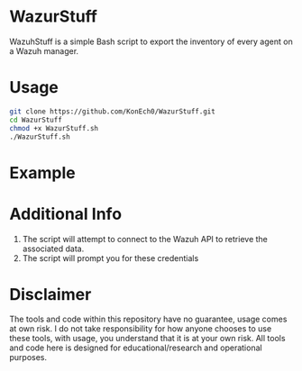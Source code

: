 # WazurStuff
WazuhStuff is a simple Bash script to export the inventory of every agent on a Wazuh manager.

# Usage
```bash
git clone https://github.com/KonEch0/WazurStuff.git
cd WazurStuff
chmod +x WazurStuff.sh
./WazurStuff.sh
```
# Example

# Additional Info
1. The script will attempt to connect to the Wazuh API to retrieve the associated data.
2. The script will prompt you for these credentials
   
# Disclaimer
The tools and code within this repository have no guarantee, usage comes at own risk. I do not take responsibility for how anyone chooses to use these tools, with usage, you understand that it is at your own risk. All tools and code here is designed for educational/research and operational purposes.
